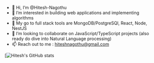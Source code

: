 - 👋 Hi, I’m @Hitesh-Nagothu
- 👀 I’m interested in building web applications and implementing algorithms
- 🌱 My go to full stack tools are MongoDB/PostgreSQl, React, Node, NestJS
- 💞️ I’m looking to collaborate on JavaScript/TypeScript projects (also ready do dive into Natural Language processing) 
- 📫 Reach out to me : hiteshnagothu@gmail.com

<!---
Hitesh-Nagothu/Hitesh-Nagothu is a ✨ special ✨ repository because its `README.md` (this file) appears on your GitHub profile.
You can click the Preview link to take a look at your changes.
--->

[![Hitesh's GitHub stats](https://github-readme-stats.vercel.app/api?username=hitesh-nagothu&theme=radical)


